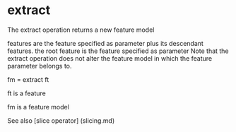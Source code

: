 # extract

The extract operation returns a new feature model

features are the feature specified as parameter plus its descendant features.
the root feature is the feature specified as parameter
Note that the extract operation does not alter the feature model in which the feature parameter belongs to.

fm = extract ft

ft is a feature

fm is a feature model

See also [slice operator] (slicing.md)